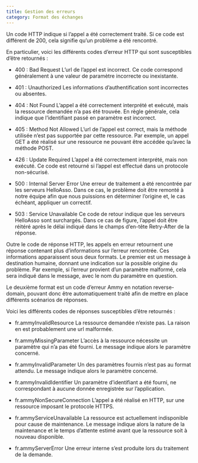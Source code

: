 ```yaml
---
title: Gestion des erreurs
category: Format des échanges
---
```


Un code HTTP indique si l’appel a été correctement traité. Si ce code est différent de 200, cela signifie qu’un problème a été rencontré.

En particulier, voici les différents codes d’erreur HTTP qui sont susceptibles d’être retournés :

* 400 : Bad Request
L’url de l’appel est incorrect. Ce code correspond généralement à une valeur de paramètre incorrecte ou inexistante.

* 401 : Unauthorized
Les informations d’authentification sont incorrectes ou absentes.

* 404 : Not Found
L’appel a été correctement interprété et exécuté, mais la ressource demandée n’a pas été trouvée. En règle générale, cela indique que l’identifiant passé en paramètre est incorrect.

* 405 : Method Not Allowed
L’url de l’appel est correct, mais la méthode utilisée n’est pas supportée par cette ressource. Par exemple, un appel GET a été réalisé sur une ressource ne pouvant être accédée qu’avec la méthode POST.

* 426 : Update Required
L’appel a été correctement interprété, mais non exécuté. Ce code est retourné si l’appel est effectué dans un protocole non-sécurisé.

* 500 : Internal Server Error
Une erreur de traitement a été rencontrée par les serveurs HelloAsso. Dans ce cas, le problème doit être remonté à notre équipe afin que nous puissions en déterminer l’origine et, le cas échéant, appliquer un correctif.

* 503 : Service Unavailable
Ce code de retour indique que les serveurs HelloAsso sont surchargés. Dans ce cas de figure, l’appel doit être réitéré après le délai indiqué dans le champs d’en-tête Retry-After de la réponse.

Outre le code de réponse HTTP, les appels en erreur retournent une réponse contenant plus d’informations sur l’erreur rencontrée. Ces informations apparaissent sous deux formats. Le premier est un message à destination humaine, donnant une indication sur la possible origine du problème. Par exemple, si l’erreur provient d’un paramètre malformé, cela sera indiqué dans le message, avec le nom du paramètre en question.

Le deuxième format est un code d’erreur Ammy en notation reverse-domain, pouvant donc être automatiquement traité afin de mettre en place différents scénarios de réponses.

Voici les différents codes de réponses susceptibles d’être retournés :

* fr.ammyInvalidResource
La ressource demandée n’existe pas. La raison en est probablement une url malformée.

* fr.ammyMissingParameter
L’accès à la ressource nécessite un paramètre qui n’a pas été fourni. Le message indique alors le paramètre concerné.

* fr.ammyInvalidParameter
Un des paramètres fournis n’est pas au format attendu. Le message indique alors le paramètre concerné.

* fr.ammyInvalidIdentifier
Un paramètre d’identifiant a été fourni, ne correspondant à aucune donnée enregistrée sur l’application.

* fr.ammyNonSecureConnection
L’appel a été réalisé en HTTP, sur une ressource imposant le protocole HTTPS.

* fr.ammyServiceUnavailable
La ressource est actuellement indisponible pour cause de maintenance. Le message indique alors la nature de la maintenance et le temps d’attente estimé avant que la ressource soit à nouveau disponible.

* fr.ammyServerError
Une erreur interne s’est produite lors du traitement de la demande.
